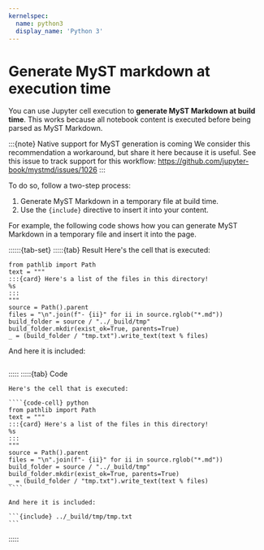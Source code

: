 ```yaml
---
kernelspec:
  name: python3
  display_name: 'Python 3'
---
```

# Generate MyST markdown at execution time

You can use Jupyter cell execution to **generate MyST Markdown at build time**.
This works because all notebook content is executed before being parsed as MyST Markdown.

:::{note} Native support for MyST generation is coming
We consider this recommendation a workaround, but share it here because it is useful.
See this issue to track support for this workflow: https://github.com/jupyter-book/mystmd/issues/1026
:::

To do so, follow a two-step process:

1. Generate MyST Markdown in a temporary file at build time.
2. Use the `{include}` directive to insert it into your content.

For example, the following code shows how you can generate MyST Markdown in a temporary file and insert it into the page.

::::::{tab-set}
:::::{tab} Result
Here's the cell that is executed:

````{code-cell} python
from pathlib import Path
text = """
:::{card} Here's a list of the files in this directory!
%s
:::
"""
source = Path().parent
files = "\n".join(f"- {ii}" for ii in source.rglob("*.md"))
build_folder = source / "../_build/tmp"
build_folder.mkdir(exist_ok=True, parents=True)
_ = (build_folder / "tmp.txt").write_text(text % files)
````

And here it is included:

```{include} ../_build/tmp/tmp.txt
```
:::::
:::::{tab} Code
`````
Here's the cell that is executed:

````{code-cell} python
from pathlib import Path
text = """
:::{card} Here's a list of the files in this directory!
%s
:::
"""
source = Path().parent
files = "\n".join(f"- {ii}" for ii in source.rglob("*.md"))
build_folder = source / "../_build/tmp"
build_folder.mkdir(exist_ok=True, parents=True)
_ = (build_folder / "tmp.txt").write_text(text % files)
````

And here it is included:

```{include} ../_build/tmp/tmp.txt
```
`````
:::::